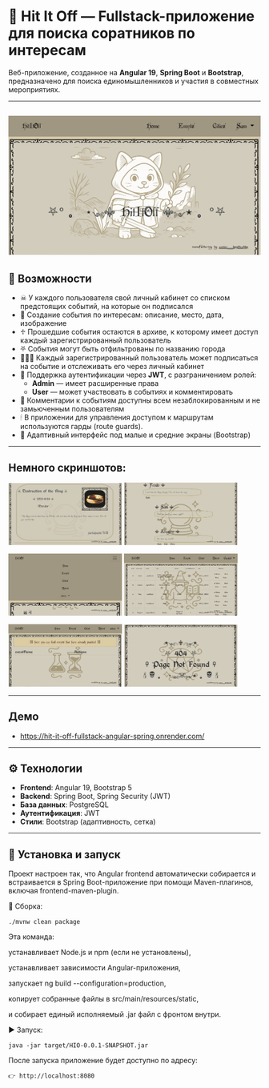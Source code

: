 # 🎯 Hit It Off — Fullstack-приложение для поиска соратников по интересам

Веб-приложение, созданное на **Angular 19**, **Spring Boot** и **Bootstrap**, предназначено для поиска единомышленников и участия в совместных мероприятиях.

---
![Main](https://github.com/senior-kapitoshka/Hit_It_Off_Fullstack_Angular_Spring_Project/blob/main/screenshots/main.png)
---

## 📌 Возможности

- ☠︎︎ У каждого пользователя свой личный кабинет со списком предстоящих событий, на которые он подписался
- 🧩 Создание события по интересам: описание, место, дата, изображение
- ♱ Прошедшие события остаются в архиве, к которому имеет доступ каждый зарегистрированный пользователь
- ⛧ События могут быть отфильтрованы по названию города
- 🧑‍🤝‍🧑 Каждый зарегистрированный пользователь может подписаться на событие и отслеживать его через личный кабинет
- 🔐 Поддержка аутентификации через **JWT**, с разграничением ролей:
  - **Admin** — имеет расширенные права
  - **User** — может участвовать в событиях и комментировать
- 💬 Комментарии к событиям доступны всем незаблокированным и не замьюченным пользователям
- 🕯 В приложении для управления доступом к маршрутам используются гарды (route guards).
- 📱 Адаптивный интерфейс под малые и средние экраны (Bootstrap)

---
## Немного скриншотов:

<p float="left">
  <img src="https://github.com/senior-kapitoshka/Hit_It_Off_Fullstack_Angular_Spring_Project/blob/main/screenshots/mordor.png" width="45%" />
  <img src="https://github.com/senior-kapitoshka/Hit_It_Off_Fullstack_Angular_Spring_Project/blob/main/screenshots/comments.png" width="45%" />
</p>

<p float="left">
  <img src="https://github.com/senior-kapitoshka/Hit_It_Off_Fullstack_Angular_Spring_Project/blob/main/screenshots/phone.png" width="45%" />
  <img src="https://github.com/senior-kapitoshka/Hit_It_Off_Fullstack_Angular_Spring_Project/blob/main/screenshots/users.png" width="45%" />
</p>

<p float="left">
  <img src="https://github.com/senior-kapitoshka/Hit_It_Off_Fullstack_Angular_Spring_Project/blob/main/screenshots/archive.png" width="45%" />
  <img src="https://github.com/senior-kapitoshka/Hit_It_Off_Fullstack_Angular_Spring_Project/blob/main/screenshots/404.png" width="45%" />
</p>

---
## Демо
 
- https://hit-it-off-fullstack-angular-spring.onrender.com/

---

## ⚙️ Технологии

- **Frontend**: Angular 19, Bootstrap 5
- **Backend**: Spring Boot, Spring Security (JWT)
- **База данных**: PostgreSQL
- **Аутентификация**: JWT
- **Стили**: Bootstrap (адаптивность, сетка)

---

## 🚀 Установка и запуск

Проект настроен так, что Angular frontend автоматически собирается и встраивается в Spring Boot-приложение при помощи Maven-плагинов, включая frontend-maven-plugin.

🔧 Сборка:
```
./mvnw clean package
```
Эта команда:

устанавливает Node.js и npm (если не установлены),

устанавливает зависимости Angular-приложения,

запускает ng build --configuration=production,

копирует собранные файлы в src/main/resources/static,

и собирает единый исполняемый .jar файл с фронтом внутри.

▶️ Запуск:
```
java -jar target/HIO-0.0.1-SNAPSHOT.jar
```
После запуска приложение будет доступно по адресу:
```
👉 http://localhost:8080
```
